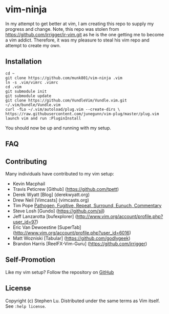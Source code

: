 vim-ninja
============
In my attempt to get better at vim, I am creating this repo to supply my progress and change.
Note, this repo was stolen from https://github.com/irrigger/ir-vim.git as he is the one
getting me to become a vim addict.  Therefore, it was my pleasure to steal his vim
repo and attempt to create my own.

Installation
------------

	cd ~
	git clone https://github.com/munk801/vim-ninja .vim
	ln -s .vim/vimrc .vimrc
	cd .vim
	git submodule init
	git submodule update
	git clone https://github.com/VundleVim/Vundle.vim.git ~/.vim/bundle/Vundle.vim
	curl -fLo ~/.vim/autoload/plug.vim --create-dirs \
    https://raw.githubusercontent.com/junegunn/vim-plug/master/plug.vim
	launch vim and run :PluginInstall

You should now be up and running with my setup.

FAQ
---

Contributing
------------

Many individuals have contributed to my vim setup:

* Kevin Macphail
* Travis Peticrew [Github] (https://github.com/tpett)
* Derek Wyatt [Blog] (derekwyatt.org)
* Drew Neil [Vimcasts] (vimcasts.org)
* Tim Pope [Pathogen, Fugitive, Repeat, Surround, Eunuch, Commentary](https://github.com/tpope)
* Steve Losh [Gundo] (https://github.com/sjl)
* Jeff Lanzarotta [bufexplorer] (http://www.vim.org/account/profile.php?user_id=97)
* Eric Van Dewoestine [SuperTab] (http://www.vim.org/account/profile.php?user_id=6016)
* Matt Wozniski [Tabular] (https://github.com/godlygeek)
* Brandon Harris [ReelFX-Vim-Guru] (https://github.com/irrigger)

Self-Promotion
--------------

Like my vim setup? Follow the repository on
[GitHub](https://github.com/munk801/vim-ninja.git)

License
-------

Copyright (c) Stephen Lu.  Distributed under the same terms as Vim itself.
See `:help license`.

